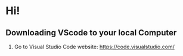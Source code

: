 # Hi!
## Downloading VScode to your local Computer
  1) Go to Visual Studio Code website: https://code.visualstudio.com/
